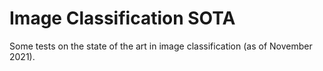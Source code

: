 # Image Classification SOTA
Some tests on the state of the art in image classification (as of November 2021).
